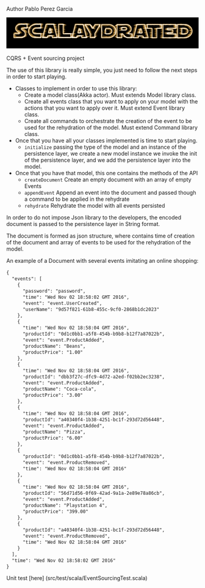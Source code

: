 Author  Pablo Perez Garcia 

![My image](src/main/resources/img/Scalaydrated.png)

CQRS + Event sourcing project
 
The use of this library is really simple, you just need to follow the next steps in order to start playing.
 * Classes to implement in order to use this library:
    * Create a model class(Akka actor). Must extends Model library class.
    * Create all events class that you want to apply on your model with the actions that you want to apply over it. Must extend Event library class.
    * Create all commands to orchestrate the creation of the event to be used for the rehydration of the model. Must extend Command library class.
 * Once that you have all your classes implemented is time to start playing.
   * `initialize` passing the type of the model and an instance of the persistence layer, we create a new model instance we invoke the init of the persistence layer, and we add the persistence layer into the model.
 * Once that you have that model, this one contains the methods of the API 
   * `createDocument` Create an empty document with an array of empty Events
   * `appendEvent` Append an event into the document and passed though a command to be applied in the rehydrate
   * `rehydrate` Rehydrate the model with all events persisted
   
In order to do not impose Json library to the developers, the encoded document is passed to the persistence layer in String format.

The document is formed as json structure, where contains time of creation of the document and array of events to be used for the rehydration of the model.  

An example of a Document with several events imitating an online shopping: 
```   
{
  "events": [
    {
      "password": "password",
      "time": "Wed Nov 02 18:58:02 GMT 2016",
      "event": "event.UserCreated",
      "userName": "9d57f821-61b8-455c-9cf0-2868b1dc2023"
    },
    {
      "time": "Wed Nov 02 18:58:04 GMT 2016",
      "productId": "0d1c0bb1-a5f8-454b-b9b8-b12f7a87022b",
      "event": "event.ProductAdded",
      "productName": "Beans",
      "productPrice": "1.00"
    },
    {
      "time": "Wed Nov 02 18:58:04 GMT 2016",
      "productId": "dbb3f27c-dfc9-4d72-a2ed-f02bb2ec3238",
      "event": "event.ProductAdded",
      "productName": "Coca-cola",
      "productPrice": "3.00"
    },
    {
      "time": "Wed Nov 02 18:58:04 GMT 2016",
      "productId": "a40340f4-1b38-4251-bc1f-293d72d56448",
      "event": "event.ProductAdded",
      "productName": "Pizza",
      "productPrice": "6.00"
    },
    {
      "productId": "0d1c0bb1-a5f8-454b-b9b8-b12f7a87022b",
      "event": "event.ProductRemoved",
      "time": "Wed Nov 02 18:58:04 GMT 2016"
    },
    {
      "time": "Wed Nov 02 18:58:04 GMT 2016",
      "productId": "56d71d56-0f69-42ad-9a1a-2e89e78a86cb",
      "event": "event.ProductAdded",
      "productName": "Playstation 4",
      "productPrice": "399.00"
    },
    {
      "productId": "a40340f4-1b38-4251-bc1f-293d72d56448",
      "event": "event.ProductRemoved",
      "time": "Wed Nov 02 18:58:04 GMT 2016"
    }
  ],
  "time": "Wed Nov 02 18:58:02 GMT 2016"
}
```   

Unit test [here] (src/test/scala/EventSourcingTest.scala)

